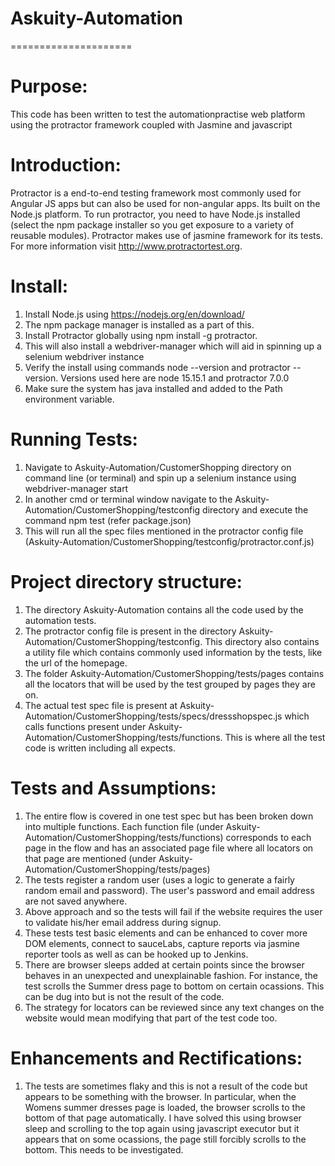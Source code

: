 # Askuity-Automation
=====================

Purpose:
=========
This code has been written to test the automationpractise web platform using the protractor framework coupled with Jasmine and javascript

Introduction:
==============
Protractor is a end-to-end testing framework most commonly used for Angular JS apps but can also be used for non-angular apps. Its built on the Node.js platform. To run protractor, you need to have Node.js installed (select the npm package installer so you get exposure to a variety of reusable modules).
Protractor makes use of jasmine framework for its tests.
For more information visit http://www.protractortest.org.

Install:
========
1. Install Node.js using https://nodejs.org/en/download/
2. The npm package manager is installed as a part of this.
3. Install Protractor globally using npm install -g protractor.
4. This will also install a webdriver-manager which will aid in spinning up a selenium webdriver instance
5. Verify the install using commands node --version and protractor --version. Versions used here are node 15.15.1 and protractor 7.0.0
6. Make sure the system has java installed and added to the Path environment variable.

Running Tests:
===============
1. Navigate to Askuity-Automation/CustomerShopping directory on command line (or terminal) and spin up a selenium instance using webdriver-manager start
2. In another cmd or terminal window navigate to the Askuity-Automation/CustomerShopping/testconfig directory and execute the command npm test (refer package.json)
3. This will run all the spec files mentioned in the protractor config file (Askuity-Automation/CustomerShopping/testconfig/protractor.conf.js)

Project directory structure:
=============================
1. The directory Askuity-Automation contains all the code used by the automation tests.
2. The protractor config file is present in the directory Askuity-Automation/CustomerShopping/testconfig. This directory also contains a utility file which contains commonly used information by the tests, like the url of the homepage.
3. The folder Askuity-Automation/CustomerShopping/tests/pages contains all the locators that will be used by the test grouped by pages they are on.
4. The actual test spec file is present at Askuity-Automation/CustomerShopping/tests/specs/dressshopspec.js which calls functions present under Askuity-Automation/CustomerShopping/tests/functions. This is where all the test code is written including all expects.

Tests and Assumptions:
=======================
1. The entire flow is covered in one test spec but has been broken down into multiple functions. Each function file (under Askuity-Automation/CustomerShopping/tests/functions) corresponds to each page in the flow and has an associated page file where all locators on that page are mentioned (under Askuity-Automation/CustomerShopping/tests/pages)
2. The tests register a random user (uses a logic to generate a fairly random email and password). The user's password and email address are not saved anywhere.
3. Above approach and so the tests will fail if the website requires the user to validate his/her email address during signup.
4. These tests test basic elements and can be enhanced to cover more DOM elements, connect to sauceLabs, capture reports via jasmine reporter tools as well as can be hooked up to Jenkins.
5. There are browser sleeps added at certain points since the browser behaves in an unexpected and unexplainable fashion. For instance, the test scrolls the Summer dress page to bottom on certain ocassions. This can be dug into but is not the result of the code.
6. The strategy for locators can be reviewed since any text changes on the website would mean modifying that part of the test code too.

Enhancements and Rectifications:
================================
1. The tests are sometimes flaky and this is not a result of the code but appears to be something with the browser. In particular, when the Womens summer dresses page is loaded, the browser scrolls to the bottom of that page automatically. I have solved this using browser sleep and scrolling to the top again using javascript executor but it appears that on some ocassions, the page still forcibly scrolls to the bottom. This needs to be investigated.
